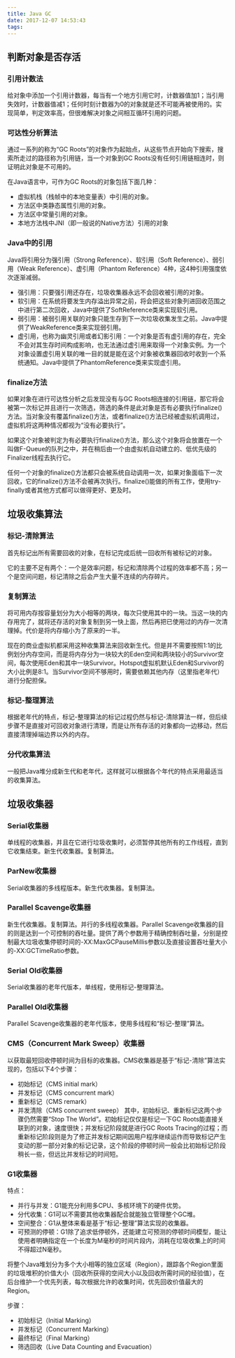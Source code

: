 ```yaml
---
title: Java GC
date: 2017-12-07 14:53:43
tags:
---
```


## 判断对象是否存活
### 引用计数法
给对象中添加一个引用计数器，每当有一个地方引用它时，计数器值加1；当引用失效时，计数器值减1；任何时刻计数器为0的对象就是还不可能再被使用的。实现简单，判定效率高，但很难解决对象之间相互循环引用的问题。

### 可达性分析算法
通过一系列的称为“GC Roots”的对象作为起始点，从这些节点开始向下搜索，搜索所走过的路径称为引用链，当一个对象到GC Roots没有任何引用链相连时，则证明此对象是不可用的。

在Java语言中，可作为GC Roots的对象包括下面几种：
- 虚拟机栈（栈帧中的本地变量表）中引用的对象。
- 方法区中类静态属性引用的对象。
- 方法区中常量引用的对象。
- 本地方法栈中JNI（即一般说的Native方法）引用的对象

### Java中的引用
Java将引用分为强引用（Strong Reference）、软引用（Soft Reference）、弱引用（Weak Reference）、虚引用（Phantom Reference）4种，这4种引用强度依次逐渐减弱。

- 强引用：只要强引用还存在，垃圾收集器永远不会回收被引用的对象。
- 软引用：在系统将要发生内存溢出异常之前，将会把这些对象列进回收范围之中进行第二次回收，Java中提供了SoftReference类来实现软引用。
- 弱引用：被弱引用关联的对象只能生存到下一次垃圾收集发生之前。Java中提供了WeakReference类来实现弱引用。
- 虚引用，也称为幽灵引用或者幻影引用：一个对象是否有虚引用的存在，完全不会对其生存时间构成影响，也无法通过虚引用来取得一个对象实例。为一个对象设置虚引用关联的唯一目的就是能在这个对象被收集器回收时收到一个系统通知。Java中提供了PhantomReference类来实现虚引用。

### finalize方法
如果对象在进行可达性分析之后发现没有与GC Roots相连接的引用链，那它将会被第一次标记并且进行一次筛选，筛选的条件是此对象是否有必要执行finalize()方法。当对象没有覆盖finalize()方法，或者finalize()方法已经被虚拟机调用过，虚拟机将这两种情况都视为“没有必要执行”。

如果这个对象被判定为有必要执行finalize()方法，那么这个对象将会放置在一个叫做F-Queue的队列之中，并在稍后由一个由虚拟机自动建立的、低优先级的Finalizer线程去执行它。

任何一个对象的finalize()方法都只会被系统自动调用一次，如果对象面临下一次回收，它的finalize()方法不会被再次执行。finalize()能做的所有工作，使用try-finally或者其他方式都可以做得更好、更及时。

## 垃圾收集算法
### 标记-清除算法
首先标记出所有需要回收的对象，在标记完成后统一回收所有被标记的对象。

它的主要不足有两个：一个是效率问题，标记和清除两个过程的效率都不高；另一个是空间问题，标记清除之后会产生大量不连续的内存碎片。

### 复制算法
将可用内存按容量划分为大小相等的两块，每次只使用其中的一块。当这一块的内存用完了，就将还存活的对象复制到另一快上面，然后再把已使用过的内存一次清理掉。代价是将内存缩小为了原来的一半。

现在的商业虚拟机都采用这种收集算法来回收新生代。但是并不需要按照1:1的比例划分内存空间，而是将内存分为一块较大的Eden空间和两块较小的Survivor空间，每次使用Eden和其中一块Survivor。Hotspot虚拟机默认Eden和Survivor的大小比例是8:1。当Survivor空间不够用时，需要依赖其他内存（这里指老年代）进行分配担保。

### 标记-整理算法
根据老年代的特点，标记-整理算法的标记过程仍然与标记-清除算法一样，但后续步骤不是直接对可回收对象进行清理，而是让所有存活的对象都向一边移动，然后直接清理掉端边界以外的内存。

### 分代收集算法
一般把Java堆分成新生代和老年代，这样就可以根据各个年代的特点采用最适当的收集算法。

## 垃圾收集器
### Serial收集器
单线程的收集器，并且在它进行垃圾收集时，必须暂停其他所有的工作线程，直到它收集结束。新生代收集器。复制算法。

### ParNew收集器
Serial收集器的多线程版本。新生代收集器。复制算法。

### Parallel Scavenge收集器
新生代收集器。复制算法。并行的多线程收集器。Parallel Scavenge收集器的目的则是达到一个可控制的吞吐量。提供了两个参数用于精确控制吞吐量，分别是控制最大垃圾收集停顿时间的-XX:MaxGCPauseMillis参数以及直接设置吞吐量大小的-XX:GCTimeRatio参数。

### Serial Old收集器
Serial收集器的老年代版本，单线程，使用标记-整理算法。

### Parallel Old收集器
Parallel Scavenge收集器的老年代版本，使用多线程和“标记-整理”算法。

### CMS（Concurrent Mark Sweep）收集器
以获取最短回收停顿时间为目标的收集器。CMS收集器是基于“标记-清除”算法实现的，包括以下4个步骤：
- 初始标记（CMS initial mark）
- 并发标记（CMS concurrent mark）
- 重新标记（CMS remark）
- 并发清除（CMS concurrent sweep）
其中，初始标记、重新标记这两个步骤仍然需要“Stop The World”。初始标记仅仅是标记一下GC Roots能直接关联到的对象，速度很快；并发标记阶段就是进行GC Roots Tracing的过程；而重新标记阶段则是为了修正并发标记期间因用户程序继续运作而导致标记产生变动的那一部分对象的标记记录，这个阶段的停顿时间一般会比初始标记阶段稍长一些，但远比并发标记的时间短。

### G1收集器
特点：
- 并行与并发：G1能充分利用多CPU、多核环境下的硬件优势。
- 分代收集：G1可以不需要其他收集器配合就能独立管理整个GC堆。
- 空间整合：G1从整体来看是基于“标记-整理”算法实现的收集器。
- 可预测的停顿：G1除了追求低停顿外，还能建立可预测的停顿时间模型，能让使用者明确指定在一个长度为M毫秒的时间片段内，消耗在垃圾收集上的时间不得超过N毫秒。

将整个Java堆划分为多个大小相等的独立区域（Region），跟踪各个Region里面的垃圾堆积的价值大小（回收所获得的空间大小以及回收所需时间的经验值），在后台维护一个优先列表，每次根据允许的收集时间，优先回收价值最大的Region。

步骤：
- 初始标记（Initial Marking）
- 并发标记（Concurrent Marking）
- 最终标记（Final Marking）
- 筛选回收（Live Data Counting and Evacuation）